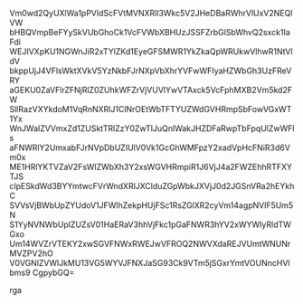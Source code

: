 Vm0wd2QyUXlWa1pPVldScFVtMVNXRll3Wkc5V2JHeDBaRWhrVlUxV2NEQlVW
bHBQVmpBeFYySkVUbGhoCk1VcFVWbXBHUzJSSFZrbGlSbWhvQ2sxck1IaFdi
WEJIVXpKU1NGWnJiR2xTYlZKd1EyeGFSMWR1YkZkaQpWRUkwVlhwR1NtVldV
bkppUjJ4VFlsWktXVkV5YzNkbFJrNXpVbXhrYVFwWFIyaHZWbGh3UzFReVRY
aGEKU0ZaVFlrZFNjRlZ0ZUhkWFZrVjVUVlYwVTAxck5VcFphMXB2Vm5kd2FW
SllRazVXYkdoM1VqRnNXRlJ1ClNrOEtWbTFTYUZWdGVHRmpSbFowVGxWT1Yx
WnJWalZVVmxZd1ZUSktTRlZzY0ZwTlJuQnlWakJHZDFaRwpTbFpqUlZwWFls
aFNWRlY2UmxabFJrNVpDbUZIUlV0Vk1GcGhWMFpzY2xadVpHcFNiR3d6Vm0x
ME1HRlYKTVZaV2FsWlZWbXh3Y2xsWGVHRmpiR1J6VjJ4a2FWZEhhRTFXYTJS
clpESkdWd3BYYmtwcFVrWndXRlJXClduZGpWbkJXVjJ0d2JGSnVRa2hEYkhC
SVVsVjBWbUpZYUdoV1JFWlhZekpHUjFSc1RsZGlXR2cyVm14agpNVlF5Um5N
S1YyNVNWbUpIZUZsV01HaERaV3hhVjFkc1pGaFNWR3hYV2xWYWIyRldTWGxo
Um14WVZrVTEKY2xwSGVFNWxRWEJwVFROQ2NWVXdaREJVUmtWNUNrMVZPV2hO
V0VGNlZVWlJkMU13VG5WYVJFNXJaSG93Ck9VTm5jSGxrYmtVOUNncHVlbms9
CgpybGQ=

rga